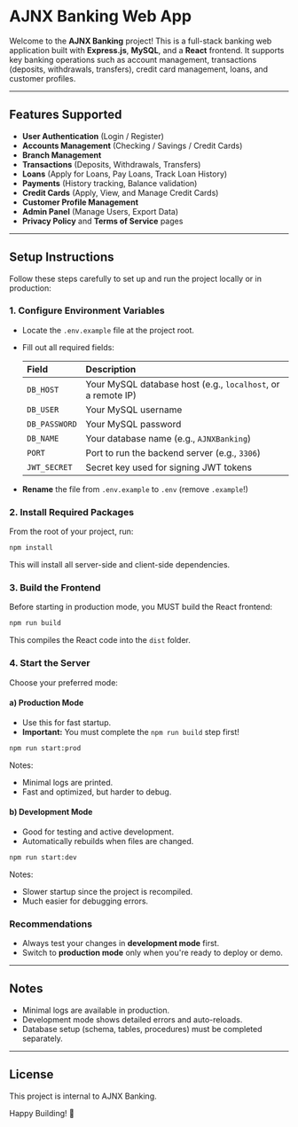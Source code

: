 # AJNX Banking Web App

Welcome to the **AJNX Banking** project! This is a full-stack banking web application built with **Express.js**, **MySQL**, and a **React** frontend. It supports key banking operations such as account management, transactions (deposits, withdrawals, transfers), credit card management, loans, and customer profiles.

---

## Features Supported

- **User Authentication** (Login / Register)
- **Accounts Management** (Checking / Savings / Credit Cards)
- **Branch Management**
- **Transactions** (Deposits, Withdrawals, Transfers)
- **Loans** (Apply for Loans, Pay Loans, Track Loan History)
- **Payments** (History tracking, Balance validation)
- **Credit Cards** (Apply, View, and Manage Credit Cards)
- **Customer Profile Management**
- **Admin Panel** (Manage Users, Export Data)
- **Privacy Policy** and **Terms of Service** pages

---

## Setup Instructions

Follow these steps carefully to set up and run the project locally or in production:

### 1. Configure Environment Variables

- Locate the `.env.example` file at the project root.
- Fill out all required fields:

    | Field         | Description                                                  |
    | :------------ | :----------------------------------------------------------- |
    | `DB_HOST`     | Your MySQL database host (e.g., `localhost`, or a remote IP) |
    | `DB_USER`     | Your MySQL username                                          |
    | `DB_PASSWORD` | Your MySQL password                                          |
    | `DB_NAME`     | Your database name (e.g., `AJNXBanking`)                     |
    | `PORT`        | Port to run the backend server (e.g., `3306`)                |
    | `JWT_SECRET`  | Secret key used for signing JWT tokens                       |

- **Rename** the file from `.env.example` to `.env` (remove `.example`!)

### 2. Install Required Packages

From the root of your project, run:

```bash
npm install
```

This will install all server-side and client-side dependencies.

### 3. Build the Frontend

Before starting in production mode, you MUST build the React frontend:

```bash
npm run build
```

This compiles the React code into the `dist` folder.

### 4. Start the Server

Choose your preferred mode:

#### a) Production Mode

- Use this for fast startup.
- **Important:** You must complete the `npm run build` step first!

```bash
npm run start:prod
```

Notes:

- Minimal logs are printed.
- Fast and optimized, but harder to debug.

#### b) Development Mode

- Good for testing and active development.
- Automatically rebuilds when files are changed.

```bash
npm run start:dev
```

Notes:

- Slower startup since the project is recompiled.
- Much easier for debugging errors.

### Recommendations

- Always test your changes in **development mode** first.
- Switch to **production mode** only when you're ready to deploy or demo.

---

## Notes

- Minimal logs are available in production.
- Development mode shows detailed errors and auto-reloads.
- Database setup (schema, tables, procedures) must be completed separately.

---

## License

This project is internal to AJNX Banking.

Happy Building! 🚀
